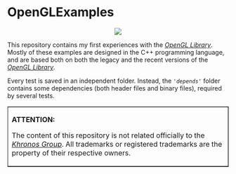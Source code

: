 # OpenGLExamples
<p><center><A href='http://www.opengl.org'><IMG src='https://www.khronos.org/assets/images/api_logos/opengl.png' border=0></A></center><p>This repository contains my first experiences with the <A href="http://www.opengl.org"><i>OpenGL Library</i></A>. Mostly of these examples are designed in the C++ programming language, and are based both on both the legacy and the recent versions of the <A href="http://www.opengl.org"><i>OpenGL Library</i></A>.<p>Every test is saved in an independent folder. Instead, the <code><i>'depends'</i></code> folder contains some dependencies (both header files and binary files), required by several tests.<p><table border=1><tr><td><p><b>ATTENTION:</b><p>The content of this repository is not related officially to the <i><A href="https://www.khronos.org/">Khronos Group</A></i>. All trademarks or registered trademarks are the property of their respective owners.</td></tr></table>
